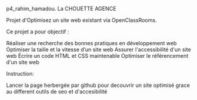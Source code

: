 p4_rahim_hamadou. La CHOUETTE AGENCE

Projet d'Optimisez un site web existant via OpenClassRooms.

Ce projet a pour objectif :

Réaliser une recherche des bonnes pratiques en développement web
Optimiser la taille et la vitesse d’un site web
Assurer l'accessibilité d'un site web
Écrire un code HTML et CSS maintenable
Optimiser le référencement d'un site web

Instruction: 

Lancer la page herbergée par github pour decouvrir un site optimisé grace au different outils de seo et d'accesibilité
